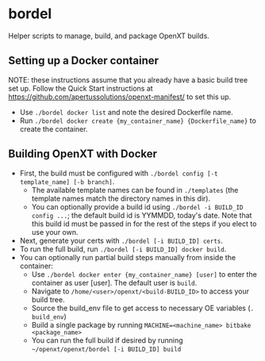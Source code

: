 # bordel

Helper scripts to manage, build, and package OpenXT builds.

## Setting up a Docker container

NOTE: these instructions assume that you already have a basic build tree set up.
Follow the Quick Start instructions at https://github.com/apertussolutions/openxt-manifest/
to set this up.

- Use `./bordel docker list` and note the desired Dockerfile name.
- Run `./bordel docker create {my_container_name} {Dockerfile_name}` to create the container.

## Building OpenXT with Docker

- First, the build must be configured with `./bordel config [-t template_name] [-b branch]`.
    * The available template names can be found in `./templates` (the template names match the
      directory names in this dir).
    * You can optionally provide a build id using `./bordel -i BUILD_ID config ...`; the default
      build id is YYMMDD, today's date. Note that this build id must be passed in for the rest
      of the steps if you elect to use your own.
- Next, generate your certs with `./bordel [-i BUILD_ID] certs`.
- To run the full build, run `./bordel [-i BUILD_ID] docker build`.
- You can optionally run partial build steps manually from inside the container:
    * Use `./bordel docker enter {my_container_name} [user]` to enter the container as user [user].
      The default user is `build`.
    * Navigate to `/home/<user>/openxt/<build-BUILD_ID>` to access your build tree.
    * Source the build_env file to get access to necessary OE variables (`. build_env`)
    * Build a single package by running `MACHINE=<machine_name> bitbake <package_name>`
    * You can run the full build if desired by running `~/openxt/openxt/bordel [-i BUILD_ID] build`
